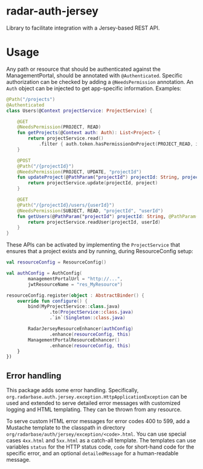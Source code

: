 # radar-auth-jersey

Library to facilitate integration with a Jersey-based REST API.

# Usage

Any path or resource that should be authenticated against the ManagementPortal, should be annotated with `@Authenticated`. Specific authorization can be checked by adding a `@NeedsPermission` annotation. An `Auth` object can be injected to get app-specific information. Examples:

```kotlin
@Path("/projects")
@Authenticated
class Users(@Context projectService: ProjectService) {

    @GET
    @NeedsPermission(PROJECT, READ)
    fun getProjects(@Context auth: Auth): List<Project> {
        return projectService.read()
            .filter { auth.token.hasPermissionOnProject(PROJECT_READ, it.name) }
    } 

    @POST
    @Path("/{projectId}")
    @NeedsPermission(PROJECT, UPDATE, "projectId")
    fun updateProject(@PathParam("projectId") projectId: String, project: Project) {
        return projectService.update(projectId, project)
    }

    @GET
    @Path("/{projectId}/users/{userId}")
    @NeedsPermission(SUBJECT, READ, "projectId", "userId")
    fun getUsers(@PathParam("projectId") projectId: String, @PathParam("userId") userId: String) {
        return projectService.readUser(projectId, userId)
    }
}
```

These APIs can be activated by implementing the `ProjectService` that ensures that a project exists and by running, during ResourceConfig setup:
```kotlin
val resourceConfig = ResourceConfig()

val authConfig = AuthConfig(
        managementPortalUrl = "http://...",
        jwtResourceName = "res_MyResource")

resourceConfig.register(object : AbstractBinder() {
    override fun configure() {
        bind(MyProjectService::class.java)
                .to(ProjectService::class.java)
                .`in`(Singleton::class.java)

        RadarJerseyResourceEnhancer(authConfig)
                .enhance(resourceConfig, this)
        ManagementPortalResourceEnhancer()
                .enhance(resourceConfig, this)
    }
})
```

## Error handling

This package adds some error handling. Specifically, `org.radarbase.auth.jersey.exception.HttpApplicationException` can be used and extended to serve detailed error messages with customized logging and HTML templating. They can be thrown from any resource.

To serve custom HTML error messages for error codes 400 to 599, add a Mustache template to the classpath in directory `org/radarbase/auth/jersey/exception/<code>.html`. You can use special cases `4xx.html` and `5xx.html` as a catch-all template. The templates can use variables `status` for the HTTP status code, `code` for short-hand code for the specific error, and an optional `detailedMessage` for a human-readable message.
